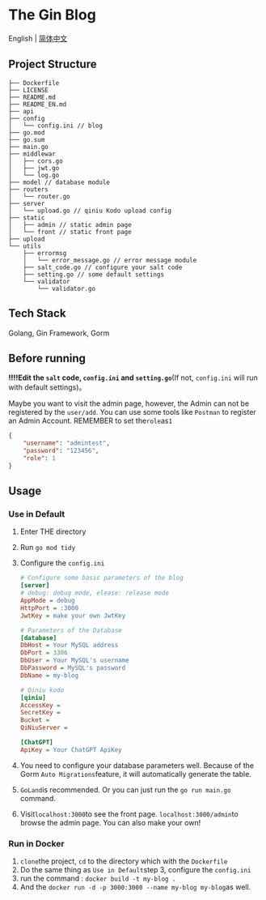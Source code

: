 # The Gin Blog
English | [简体中文](./README_CN.md)

Project Structure
---

```
├── Dockerfile
├── LICENSE 
├── README.md
├── README_EN.md
├── api
├── config
│   └── config.ini // blog 
├── go.mod
├── go.sum
├── main.go
├── middlewar
│   ├── cors.go
│   ├── jwt.go 
│   └── log.go 
├── model // database module
├── routers
│   └── router.go
├── server
│   └── upload.go // qiniu Kodo upload config
├── static
│   ├── admin // static admin page
│   └── front // static front page
├── upload
└── utils
    ├── errormsg
    │   └── error_message.go // error message module
    ├── salt_code.go // configure your salt code
    ├── setting.go // some default settings
    └── validator
        └── validator.go
```



## Tech Stack

Golang, Gin Framework, Gorm

## Before running

**‼️‼️Edit the `salt` code, `config.ini` and `setting.go`**(If not, `config.ini` will run with default settings)。

Maybe you want to visit the admin page, however, the Admin can not be registered by the `user/add`. You can use some tools like `Postman` to register an Admin Account.
REMEMBER to set the`role`as`1`

```json
{
    "username": "admintest",
    "password": "123456",
    "role": 1
}
```

## Usage

### Use in Default

1. Enter THE directory

2. Run `go mod tidy`

3. Configure the `config.ini`

   ```ini
   # Configure some basic parameters of the blog
   [server]
   # debug: debug mode, elease: release mode
   AppMode = debug
   HttpPort = :3000
   JwtKey = make your own JwtKey
   
   # Parameters of the Database
   [database]
   DbHost = Your MySQL address
   DbPort = 3306
   DbUser = Your MySQL's username
   DbPassword = MySQL's password
   DbName = my-blog
   
   # Qiniu kodo
   [qiniu]
   AccessKey = 
   SecretKey = 
   Bucket = 
   QiNiuServer = 
   
   [ChatGPT]
   ApiKey = Your ChatGPT ApiKey
   ```

4. You need to configure your database parameters well. Because of the Gorm `Auto Migrations`feature, it will automatically generate the table.

5. `GoLand`is recommended. Or you can just run the `go run main.go` command.

6. Visit`localhost:3000`to see the front page. `localhost:3000/admin`to browse the admin page. You can also make your own!

### Run in Docker

1. `clone`the project, `cd` to the directory which with the `Dockerfile`
1. Do the same thing as `Use in Default`step 3, configure the `config.ini`
2. run the command : `docker build -t my-blog .`
3. And the `docker run -d -p 3000:3000 --name my-blog my-blog`as well.
